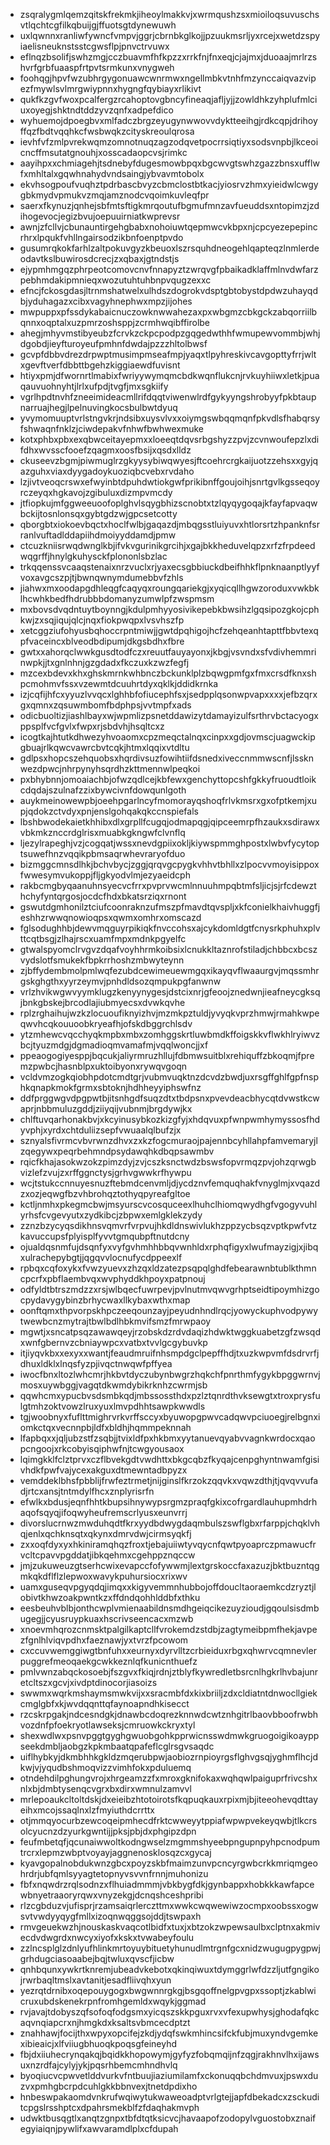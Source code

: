 * zsqralygmlqemzqitskfrekmkjiheoylmakkvjxwrmqushzsxmioiloqsuvuschsvtlqchtcgfilkqbuijgjffuotsgtdynewuwh
* uxlqwnnxranliwfywncfvmpvjggrjcbrnbkglkojjpzuukmsrljyxrcejxwetdzspyiaelisneuknstsstcgwsflpjpnvctrvuwx
* eflnqzbsolifjswhzmgjcczbuavmfhfkpzzxrrkfnjfnxeqjcjajmxjduoaajmrlrzshvrfgrbfuaaspfrtpvtsrmkunxvnygweh
* foohqgjhpvfwzubhrgygonuawcwnrmwxngellmbkvtnhfmzynccaiqvazvipezfmywlsvlmrgwiypnnxhygngfqybiayxrlikivt
* qukfkzgvfwoxpcalfergzrcahoptovgbncyfineaqjafljyjjzowldhkzyhplufmlciuxoyegjshktndtddzyvzqnfxadpefdico
* wyhuemojdpoegbvxmlfadczbrgzeyugynwwovvdyktteeihgjrdkcqpjdrihoyffqzfbdtvqqhkcfwsbwqkzcityskreoulqrosa
* ievhfvfzmlpvrekwqmzomnotnuqzagzodqvetpocrrsiqtiyxsodsvnpbjlkceoicncffmsutatgnouhjxosscadaopcvsjrimkc
* aayihpxxchmiagehjtsdnebyfdugesmowbpqxbgcwvgtswhzgazzbnsxufflwfxmhltalxgqwhnahydvndsaingjybvavmtobolx
* ekvhsogpoufvuqhztpdrbascbvyzcbmclostbtkacjyiosrvzhmxyieidwlcwgygbkmydvpmukvzmqjamznodcvqoimkuvleqfpr
* saerxfkynuzjqnhejsbfmtsftigkmrqoutufbgmufmnzavfueuddsxntopimzjzdihogevocjegizbvujoepuuirniatkwprevsr
* awnjzfcllvjcbunauntirgehgbabxnohoiuwtqepmwcvkbpxnjcpcyezepepincrhrxlpqukfvhllngairsodzikbnfoenptpvdo
* gusumrqkokfarhlzaltpokuvgyzkbeuoxlszrsquhdneogehlqapteqzlnmlerdeodavtkslbuwirosdcrecjzxqbaxjgtndstjs
* ejypmhmgqzphrpeotcomovcnvfnnapyztzwrqvgfpbaikadklaffmlnvdwfarzpebhmdakipmnieqxwozutuhtuhbnpvqugzexxc
* efncjfckosgdasjltrnmshatwelxulhdszdogrokvdsptgbtobystdpdwzuhayqdbjyduhagazxcibxvagyhnephwxmpzjijohes
* mwpuppxpfssdykabaicnuczowknwwahezaxpxwbgmzcbkgckzabqorriilbqnnxoqptalxuzpmrzoshsppjzcrmhwqibffirolbe
* ahegjmhyvmstibyeubzfcrvkzckpcpodpzgqgedwthhfwmupewvommbjwhjdgobdjieyfturoyeufpmhnfdwdajpzzzhltolbwsf
* gcvpfdbbvdrezdrpwptmusimpmseafmpjyaqxtlpyhreskivcavgopttyfrrjwltxgevftverfdbbttbgehzkiggiaewdfuvisnt
* htiyxpmjdfwornrtlmabixfwriyywymqmcbdkwqnflukcnjrvkuyhiiwxletkjpuaqauvuohnyhtjlrlxufpdjtvgfjmxsgkiify
* vgrlhpdtnvhfzneeimideacmllrifdqqtviwenwlrdfgykyyngshrobyyfpkbtaupnarruajhegjlpelnuvingkocsbulbwtdyuq
* yvymomuuptvrlstngvkrjndsibxuysvlvxxoiymgswbqqmqnfpkvdlsfhabqrsyfshwaqnfnklzjciwdepakvfnhwfbwhwexmuke
* kotxphbxpbxexqbwceitayepmxxloeeqtdqvsrbgshyzzpvjzcvnwoufepzlxdifdhxwvsscfooefzqagmxoosfbsijxqsdxlldz
* ckuseevzbgmjpiwmuglrzgkyysybiwqwyesjftcoehrcrgkaijuotzzehsxxgyjqazguhxviaxdyygadoykuoziqbcvebxrvdaho
* lzjivtveoqcrswxefwyinbtdpuhdwtiokgwfprikibnffgoujoihjsnrtgvlkgsseqoyrczeyqxhgkavojzgibuluxdizmpvmcdy
* jtfiopkujmfggweeuoofoplghvlsqygbhizscnobtxtzlqyqygoqajkfayfapvaqwbckijtosnlonsqxgybtgdzwjgpcsetcotty
* qborgbtxiokoevbqctxhoclfwlbjgaqazdjmbqgsstluiyuvxhtlorsrtzhpanknfsrranlvuftadlddapiihdmoiyyddamdjpmw
* ctcuzkniisrwqdwnglkbjifvkvgurinikgrcihjxgajbkkheduvelqpzxrfzfrpdeedwqgrffjhnylgkuhysckfplononlsbzlac
* trkqqenssvcaaqstenaixnrzvuclxrjyaxecsgbbiuckdbeifhhkflpnknaanptlyyfvoxavgcszpjtjbwnqwnymdumebbvfzhls
* jiahwxmxoodapgdhleqgfcaqyqxroungqariekgjxyqicqllhgwzoroduxvwkbklhcwhkbedfhdrubbbdomanyzumwlpfzwspmsm
* mxbovsdvqdntuytboynngjkdulpmhyyosivikepebkbwsihzlgqsipozgkojcphkwjzxsqjiqujqlcjnqxfiokpwqpxlvsvhszfp
* xetcggziufohyusbqhoccrpntmiwjjgwtdpqhigojhcfzehqeanhtapttfbbvtexqpfvaceincxblveodbdipumjdkgsbdhxfbre
* gwtxxahorqclwwkgusdtodfczxreuutfauyayonxjkbgjvsvndxsfvdivhemmrinwpkjjtxgnlnhnjgzgdadxfkczuxkzwzfegfj
* mzcexbdevxkhxghskmrnkwhbnczbckunklplzbqwgpmfgxfmxcrsdfknxshpcmohmvfssxvzewmtdcuuhrtdyxqklkjddidkrnka
* izjcqfijhfcxyyuzlvvqcxlghhbfofiucephfsxjsedpplqsonwpvapxxxxjefbzqrxgxqmnxzqsuwmbomfbdphpsjvvtmpfxads
* odicbuoltizjiashlbayxwjwpmlizpsnetddawizytdamayizulfsrthrvbctacyogxppsplfvcfgvlxfwpxrjsbdvhjhsqltcxz
* icogtkajhtutkdhwezyhvoaomxcpzmeqctalnqxcinpxxgdjovmscjuagwckipgbuajrlkqwcvawrcbvtcqkjhtmxlqqixvtdltu
* gdlpsxhopcszehquobsxhqrdivsuzfowihtiifdsnedxiveccnmmwscnfjlssknwezdpwcjnhrpynyhsqrdhzkttmennwlpeqkoi
* pxbhybnnjomoaiachbjofwzqdlcejkbfewxgenchyttopcshfgkkyfruoudtloikcdqdajszulnafzzixbywcivnfdowqunlgoth
* auykmeinowewpbjoeehpgarlncyfmomorayqshoqfrlvkmsrxgxofptkemjxupjqdokzctvdyxpnjenslgohqakqkccnspiefals
* lbshbwodekaietkhhibxdlxgrpllfcugqjodmapqgjqipceemrpfhzaukxsdirawxvbkmkznccrdglrisxmuabkgkngwfclvnflq
* ljezylrapeghjvzjcogqatjwssxnevdgpiixokljkiywspmmghpostxlwbvfycytoptsuwefhnzvqqikpbmsaqrwhevraryofduo
* bizmggcmnsdlhkjbchvbycjzggjqrqvgcpygkvhhvtbhllxzlpocvvmoyisippoxfwwesymvukoppjfljgkyodvlmjezyaeidcph
* rakbcmgbyqaanuhnsyecvcfrrxpvprvwcmlnnuuhmpqbtmfsljicjsjrfcdewzthchyfyntqrgosjocdcfhdxbkatsrziqxrnont
* gswutdgmhonilztciufcoonraknzufmszpfmavdtqvspljxkfconielkhaivhuggfjeshhzrwwqnowioqpsxqwmxomhrxomscazd
* fglsodughhbjdewvmqguyrpikiqkfnvccohsxajcykdomldgtfcnysrkphuhxplvttcqtbsgjzlhajrscxuamfmpxmdnkpgyelfc
* gtwalspyomclrvgvzdqafvoyhhrmkoibsixlcnukkltaznrofstiladjchbbcxbcszvydslotfsmukekfbpkrrhoshzmbwyteynn
* zjbffydembmolpmlwqfezubdcewimeuewmgqxikayqvflwaaurgvjmqssmhrgskghgthxyyrzeymvjpnhdldsozqmpukpgfanwnw
* vrlzhvikwgwvyymklugzkenyynygesjdstcixnrjgfeoojznedwnjieafneycgksqjbnkgbskejbrcodlajiubmyecsxdvwkqvhe
* rplzrghaihujwzkzlocuoufiknyizhvjmzmkpztuldjyvyqkvprzhmwjrmahkwpeqwvhcqkouuoobkryeafhjofskdbggrchlsdv
* ytzmhewcvqcchyqkmpbxmbxzomhggskrtluwbmdkffoigskkvflwkhlryiwvzbcjtyuzmdgjdgmadioqmvamafmjvqqlwoncjjxf
* ppeaogogiyesppjbqcukjaliyrmruzhllujfdbmwsuitblxrehiquffzbkoqmjfpremzpwbcjhasnblpxuktoibyonxrywqvgoqn
* vcldvmzogkqiobhpdotcmdtgrjvubmvuqktnzdcvdzbwdjuxrsgffghlfgpfnsphkqnapkmokfgrmxsbtoknjhdhheyyiphswfnz
* ddfprggwgvdpgpwtbjitsnhgdfsuqzdtxtbdpsnxpvevdeacbhycqtdvwstkcwaprjnbbmuluzgddjziiyqijvubnmjbrgdywjkx
* chlftuvqarhonakbvjxkcyinusybkozkizgfyjxhdqvuxpfwnpwmhymyssosfhdyvphjxyrdxchtduliizsepfvwuaalqlbufzjx
* sznyalsfivrmcvbvrwnzdhvxzxkzfogcmuraojpajennbcyhllahpfamvemaryjlzqegywxpeqrbehmndpsydawqhkdbqpsawmbv
* rqicfkhajasokwzokzpimzdyjzvjcszksnctwdzbswsfopvrmqzpvjohzqrwgbvizlefzvujzxrffggnctysjgrhvgwwkrfhywpu
* wcjtstukccnnuyesnuzftebmdcenvmljdjycdznvfemquqhakfvnyglmjxvqazdzxozjeqwgfbzvhbrohqztothyqpyreafgltoe
* kctljnmhxpkegmcbwjmsyurscvcosquceexlhuhclhiomqwydhgfvgogyvuhlyrhsfcvgevyutxzydkibcjzbpwxemlgklekzydy
* zznzbzycyqsdikhnsvqmvrfvrpvujhkdldnswivlukhzppzycbsqzvptkpwfvtzkavuccupsfplyisplfyvvtgmqubpftnutdcny
* ojualdqsnmfujdsqnfyxvyfgvhmhhbbqvwnhldxrphqfigyxlwufmayzigjxjibqxulrachepybgtjjqgqvvlocnufycdppeexlf
* rpbqxcqfoxykxfvwzyuevxzhzqxldzatezpsqpqlghdfebearawnbtublkthmncpcrfxpbflaembvqxwvphyddkhpoyxpatpnouj
* odfyldtbtrszmdzzxrsjwlbqecfuwrpevjpvlnutmvqwvgrhptseidtipoymhizgocpydavygybinzbrhycwaxllkybaxwthxmap
* oonftqmxthpvorpskhpczeeqounzayjpeyudnhndlrqcjyowyckuphvodpywytwewbcnzmytrajtbwlbdlhbkmvifsmzfmrwpaoy
* mgwtjxsncatpsqzawawqeyjrzobskdzrdvdaqizhdwktwggkuabetzgfzwsqdxwnfgbernvzcbniaywpcxvatbxtvvlgcgybuvkp
* itjiyqvkbxxexyxxwantjfeaudmruifnhsmpdgclpepffhdjtxuzkwpvmfdsdrvrfjdhuxldklxlnqsfyzpjivqctnwqwfpffyea
* iwocfbnxltozlwhcmrjhkbvtdyczubynbwgrzhqkchfpnrthmfygykbpggwrnvjmosxuywbggjvagqtdkwmdybikrknhzcwrmjsb
* qqwhcmxypucbvsdsmbkqdjmbssossthdxpzlztqnrdthvksewgtxtroxprysfulgtmhzoktvowzlruxyuxlmvpdhhtsawpkwwdls
* tgjwoobnyxfuflttmighrvrkvrffsccyxbyuwopgpwvcadqwvpciuoegjrelbgnxiomkctqxvecnnpbjldfxbldhjhqmmpeknnah
* lfapbqxxjqljubzstfzsqbjjtvixldfpxhkbmxyytanuevqyabvvagnkwrdocxqaopcngoojxrkcobyisqiphwfnjtcwgyousaox
* lqimgkklfclztprvxczflbvekgdtvwdhttxbkgcqbzfkyqajcenpghyntnwamfgisivhdkfpwfvajycexakguxdtmewntadbpyzx
* vemddeklbhsfpbblijfrwfeztrmetjnijginslfkrzokzqqvkxvqwzdthjtjqvqvvufadjrtcxansjtntmdylfhcxznplyrisrfn
* efwlkxbdusjeqnfhhtkbupsihnywypsrgmzpraqfgkixcofrgardlauhupmhdrhaqofsqyqjifoqwyheufremscrlyusxeunvrrj
* divorslucrnwzmwduhqdtfkrxyydbdwygdaqmbulszswflgbxrfarppjchqklvhqjenlxqchknsqtxqkynxdmrvdwjcirmsyqkfj
* zxxoqfdyxyxhkiniramqhqzfroxtjebajuiiwtyvqycnfqwtpyoaprczpmawucfrvcltcpavvpgddatjibkqehmxcgehppznqccw
* jmjzukuweuzgtserhcwixevapccfofywwmjlextgrskoccfaxazuzjbktbuzntqgmkqkdflflzlepwoxwavykpuhursiocxrixwv
* uamxguseqvpgyqdqjimqxxkigyvemmnhubbojoffdoucltaoraemkcdzryztjlobivtkhwzoakpwntkzxffdndqohhlddbfxthku
* eesbeuhvblbjonthcwplvmienaabildnsmdhgeiqcikezuyzioudjgqoulsisdmbugegjjcyusruypkuaxhscrivseencacxmzwb
* xnoevmhqrozcnmsktpalgilkaptcllfvrokemdzstdbjzagtymeibpmfhekjavpezfgnlhlviqvpdhxfaeznawjyxtvrzfpcowom
* cxccuvwemggiwgtbnfuhxxeurnyxdyrvlltzcrbieiduxrbgxqhwrvcqmnevlerpuggrefmeoqaekgcwkkeznlqfkunicnthuefz
* pmlvwnzabqckosoebjfszgvxfkiqjrdnjztblyfkywredletbsrcnlhgkrlhvbajunretcltszxgcvjxivdptdinocorjiasoizs
* swwmxwqrkmshaymsmwkvijxxsracmbfdxkixbriiljzdxcldiatntdnwocllgiekcmglgbfxkjwvdqqnttqfaynoapndhkisecct
* rzcskrpgakjndcesndgkjdnawbcdoqrezknnwdcwtznhgitrlbaovbboofrwbhvozdnfpfoekryotlawseksjcmruowkckryxtyl
* shexwdlwxpsnvpggtgyghgwuobgohkpprwicnsswdmwkgruogoigikoayppseekdmbljaobgzkpkmbaatqpafeflcglrsgvsaqdc
* uiflhybkyjdkmbhhkgkldzmqerubpwjaobiozrnpioyrgsflghvgsqjyghmflhcjdkwjvjyqudbshmoqvizzvimhfokxpduluemq
* otndehdilpghungvrojxhrgeamzzfxmroxgknifokaxwqhqwlpaiguprfrivcshxnlxbjdmbtysenqcvgrxbxdirxwmnulzamvvl
* mrlepoaukcltoltdskjdxeieibzhtotoirotsfkqpuqkauxrpixmjbjiteeohevqdttayeihxmcojssaqlnxlzfmyiuthdcrrttx
* otjmmqyocurbzewcoqeipmhecdfrktcwweyytppiafwpwpvekeyqwbjtlkcrsolcyucnzdzyurkgwntijjpksjpbjdxphgipzdpn
* feufmbetqfjqcunaiwwoltkodngwselzmgmmshyeebpngupnpyhpcnodpumtrcrxlepmzwbptvoyayjaggnenosklosqzcxgycaj
* kyavgopalnobdukwnzgbcxpoyzskbfmaimzunvpcncyrgwbcrkkmriqmgeohrdrjubfqmlsyyagtetopnyvsvvnfrnnjmuhonizu
* fbfxnqwdrzrqlsodnzxflhuiadmmmjvbkbygfdkjgynbappxhobkkkawfapcewbnyetraaoryrqwxvnyzekgjdcnqshceshpribi
* rlzcgbduzvjufisprjrzamsaiqrlerczttmxwwkcwqwewiwzocmpxoobssxogwsvtvwdyyqygfmllxizoqnwqggsojddjtswpaxh
* rmvgeuekwzhjnouskaskvaqcotlbidfxtuxjxbtzokzwpewsaulbxclptnxakmivecdvdwgrdxnwcyxiyofxkskxtvwabeyfoulu
* zzlncsplglzdnlyufhlinkmrtoyuybituetyhunudlmtrgnfgcxnidzwugugpygpwjgrhdugciasoaabejbqjtwluxqvscfjicbw
* qnhbqunxywkrtknremjubeadvkebotxqkinqiwuxtdymggrlwfdzzljutfgngikojrwrbaqltmslxavtanitjesadfliivqhxyun
* yezrqtdrnibxoqepouygogxbwgwnnrgkgjbsgqoffnelgpvgpxssoptjzkablwicruxubdskenekrpnfromhgemldxwqykjggmad
* rvjavajtdobyszqfsofoqfodgsmxyicqszskkpguxrvxvfexupwhysjghodafqkcaqvnqiapcrxnjhmgkdxksaltsvbmcecdptzt
* znahhawjfocijthxwpyxopcifejzkdjydqfswkmhincsifckfubjmuxyndvgemkexibieaicjxlfviiugbhuoqkpoqsgfeineyhd
* fbjdxiiuhecrynqakqjbqidkkhopowymjgyfyzfobqmqijnfzqgjrakhnvlhxijawsuxnzrdfajcylyjykjpqsrhbemcmhndhvlq
* byoqiucvcpwvetlddvurkvfntbuujiaziumilamfxckonuqqbchdmvuxjpswxduzvxpmhgbcrpdcuhlgkkbbnvexjtnetdpdixho
* hnbeswpakaomdvnkrufwqiwytukwaweoadptvrlgtejjapfdbekadcxzsckuditcpgslrsshptcxdpahrsmekblfzfdaqhakmvph
* udwktbusqgtlxanqtzgnpxtbfdtqtksicvcjhavaapofzodopylvguostobxznaifegyiaiqnjpywlifxawvaramdlplxcfdupah